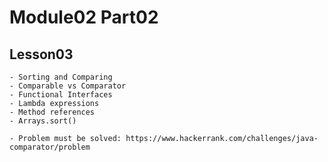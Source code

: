 # Module02 Part02

## Lesson03

    - Sorting and Comparing
    - Comparable vs Comparator
    - Functional Interfaces
    - Lambda expressions
    - Method references
    - Arrays.sort()

    - Problem must be solved: https://www.hackerrank.com/challenges/java-comparator/problem
